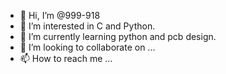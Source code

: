 - 👋 Hi, I’m @999-918
- 👀 I’m interested in C and Python.
- 🌱 I’m currently learning python and pcb design.
- 💞️ I’m looking to collaborate on ...
- 📫 How to reach me ...

<!---
999-918/999-918 is a ✨ special ✨ repository because its `README.md` (this file) appears on your GitHub profile.
You can click the Preview link to take a look at your changes.
--->
